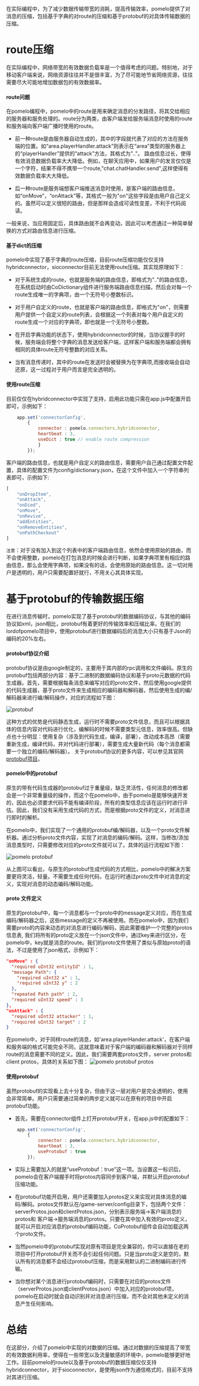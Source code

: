 在实际编程中，为了减少数据传输带宽的消耗，提高传输效率，pomelo提供了对消息的压缩，包括基于字典的对route的压缩和基于protobuf的对具体传输数据的压缩。

route压缩
==========

在实际编程中，网络带宽的有效数据负载率是一个值得考虑的问题。特别地，对于移动客户端来说，网络资源往往并不是很丰富，为了尽可能地节省网络资源，往往需要尽大可能地增加数据包的有效数据率。

#### route问题

在pomelo编程中，pomelo中的route是用来确定消息的分发路径，将其交给相应的服务器和服务处理的。route分为两类，由客户端发给服务端消息时使用的route和服务端向客户端广播时使用的route。

* 前一种route是由服务器自动生成的，其中的字段就代表了对应的方法在服务端的位置。如“area.playerHandler.attack”则表示在“area”类型的服务器上的“playerHandler”提供的“attack”方法，其格式为"<ServerType>.<HandlerName>.<MethodName>"。 路由信息过长，使得有效消息数据负载率大大降低。例如，在聊天应用中，如果用户的发言仅仅是一个字符，结果不得不携带一个route,"chat.chatHandler.send",这样使得有效数据负载率大大降低。

* 后一种route是服务端想客户端推送消息时使用，是客户端的路由信息，如“onMove”，“onAttack”等，其格式一般为"on<XXX>"这些字段是由用户自己定义的。虽然可以定义很短的路由，但是那样会造成可读性变差，不利于代码阅读。

一般来说，当应用固定后，具体路由就不会再变动，因此可以考虑通过一种简单替换的方式对路由信息进行压缩。 

#### 基于dict的压缩

pomelo中实现了基于字典的route压缩，目前route压缩功能仅仅支持hybridconnector，sioconnector目前无法使用route压缩。其实现原理如下：

* 对于系统生成的route，也就是服务端的路由信息，即格式为"<ServerType>.<HandlerName>.<MethodName>"的路由信息，在系统启动时由CoDictionary组件进行服务端路由信息扫描，然后会对每一个route生成唯一的字典项，由一个无符号小整数标识。

* 对于用户自定义的route，也就是客户端的路由信息，即格式为"on<XXX>"，则需要用户提供一个自定义的route列表，会根据这一个列表对每个用户自定义的route生成一个对应的字典项，即也就是一个无符号小整数。

* 在开启字典功能的状态下，使用hybridconnector的时候，当协议握手的时候，服务端会将整个字典的消息发送给客户端，这样客户端和服务端都会拥有相同的具体route无符号整数的对应关系。

* 当有消息传递时，其中的route在发送时会被替换为在字典项,而接收端会自动还原，这一过程对于用户而言是完全透明的。

#### 使用route压缩

目前仅仅在hybridconnector中实现了支持，启用此功能只需在app.js中配置开启即可，示例如下：
```javascript
	app.set('connectorConfig',
		{
			connector : pomelo.connectors.hybridconnector,
			heartbeat : 3,
			useDict : true // enable route compression
			}
		});
```

客户端的路由信息，也就是用户自定义的路由信息，需要用户自己通过配置文件配置，具体的配置文件为config/dictionary.json，在这个文件中加入一个字符串列表即可，示例如下:

```javascript
[
	"onDropItem",
	"onAttack",
	"onDied",
	"onMove",
	"onRevive",
	"addEntities",
	"onRemoveEntities",
	"onPathCheckout"
]
```
``注意``：对于没有加入到这个列表中的客户端路由信息，依然会使用原始的路由，而不会使用整数，pomelo在打包消息的时候会进行判断，如果字典项里有相应的路由信息，那么会使用字典项，如果没有的话，会使用原始的路由信息。这一切对用户是透明的，用户只需要配置好就行，不用关心其具体实现。

基于protobuf的传输数据压缩
===========================

在进行消息传输时，pomelo实现了基于protobuf的数据编码协议，与其他的编码协议如xml，json相比，protobuf有着更好的传输效率和压缩比率。在我们的lordofpomelo项目中，使用protobuf进行数据编码后的消息大小只有基于Json的编码的20%左右。

#### protobuf协议介绍

protobuf协议是由google制定的，主要用于其内部的rpc调用和文件编码。原生的protobuf包括两部分内容：基于二进制的数据编码协议和基于proto元数据的代码生成器。首先，需要根据每条消息来编写对应的proto文件，然后使用google提供的代码生成器，基于proto文件来生成相应的编码器和解码器，然后使用生成的编/解码器来进行编/解码操作，对应的流程如下图：

![protobuf](images/proto-orig.png)

这种方式的优势是代码静态生成，运行时不需要proto文件信息，而且可以根据具体的信息内容对代码进行优化，编解码的时候不需要类型元信息，效率很高。但缺点也十分明显：使用复杂（涉及到代码生成，编译，部署），改动成本高昂（需要重新生成，编译代码，并对代码进行部署），需要生成大量新代码（每个消息都需要一个独立的编码/解码器）。
关于protobuf协议的更多内容，可以参见其官网[protobuf项目](https://code.google.com/p/protobuf/)。

#### pomelo中的protobuf

原生的带有代码生成器的protobuf过于重量级，缺乏灵活性，任何消息的修改都会是一个非常重量级的操作，而这个在pomelo中，由于pomelo是能够快速开发的，因此也必须要求代码不能有编译阶段，所有的类型信息应该在运行时进行评估。因此，我们没有采用生成代码的方式，而是根据proto文件的定义，对消息进行即时的解析。

在pomelo中，我们实现了一个通用的protobuf编/解码器，以及一个proto文件解析器。通过分析proto文件内容，实现了对消息的编码/解码。这样，当修改/添加消息类型时，只需要修改对应的proto文件就可以了。具体的运行流程如下图：

![pomelo protobuf](images/proto-pomelo.png)

从上图可以看出，与原生的protobuf生成代码的方式相比，pomelo中的解决方案要更将灵活，轻量。不需要生成任何代码，在运行时通过proto文件中对消息的定义，实现对消息的动态编码/解码功能。

#### proto 文件定义

原生的protobuf中，每一个消息都与一个proto中的message定义对应，而在生成编码/解码器之后，这些message的定义不再被使用。而在pomelo中，因为我们需要proto的内容来动态的对消息进行编码/解码，因此需要维护一个完整的protos信息表, 我们将所有的proto定义放在一个json文件中，通过key来进行区分，在pomelo中，key就是消息的route。我们的proto文件使用了类似与原始proto的语法，不过是使用了json格式，示例如下：

```json
"onMove" : {
  "required uInt32 entityId" : 1,
  "message Path": {
    "required uInt32 x" : 1,
    "required uInt32 y" : 2
  },
  "repeated Path path" : 2,
  "required uInt32 speed" : 3
},
"onAttack" : {
  "required uInt32 attacker" : 1,
  "required uInt32 target" : 2
}
```
在pomelo中，对于同样route的消息，如'area.playerHander.attack'，在客户端和服务端的格式可能完全不同，这就意味着对于客户端的编码器和解码器对于同样route的消息需要不同的定义。因此，我们需要两套protos文件，server protos和client protos，具体的关系如下图：
![pomelo protobuf protos](images/ser_cli_proto.png)

#### 使用protobuf
  
虽然protobuf的实现看上去十分复杂，但由于这一层对用户是完全透明的，使用会非常简单。用户只需要通过简单的两步定义就可以在原有的项目中开启protobuf功能。

* 首先，需要在connector组件上打开protobuf开关，在app.js中的配置如下：
```javascript
	app.set('connectorConfig',
		{
			connector : pomelo.connectors.hybridconnector,
			heartbeat : 3,
			useProtobuf : true
		});
```
* 实际上需要加入的就是“useProtobuf：true”这一项。当设置这一标识后，pomelo会在客户端握手时将protos内容同步到客户端，并默认开启protobuf压缩功能。

* 在protobuf功能开启用，用户还需要加入protos定义来实现对具体消息的编码/解码。protos文件默认在/game-server/config目录下，包括两个文件：serverProtos.json和clientProtos.json，分别表示服务端->客户端消息的protos和 客户端->服务端消息的protos。只要在其中加入有效的proto定义，就可以开启对应消息的protobuf编码功能，CoProtobuf组件会自动加载这两个proto文件。

* 当然pomelo中的protobuf实现对原有项目是完全兼容的，你可以直接在老的项目中打开protobuf开关而不会引起任何问题。只是当proto定义是空的，默认所有的消息都不会经过protobuf压缩，而是采用默认的二进制编码进行传输。

* 当你想对某个消息进行protobuf编码时，只需要在对应的protos文件（serverProtos.json或clientProtos.json）中加入对应的protobuf项，pomelo在启动时就会自动识别并对消息进行压缩，而不会对其他未定义的消息产生任何影响。

总结
==========

在这部分，介绍了pomelo中实现的对数据的压缩。通过对数据的压缩提高了带宽的有效数据利用率，使得在一些带宽以及流量敏感的环境中，pomelo能够更好地工作。目前pomelo的route以及基于protobuf的数据压缩仅仅支持hybridconnector，对于sioconnector，是使用json作为通信格式的，目前不支持对其进行压缩。